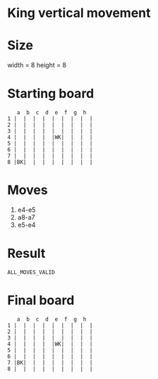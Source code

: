 # King vertical movement

# Size
width = 8
height = 8

# Starting board
```
   a  b  c  d  e  f  g  h
1 |  |  |  |  |  |  |  |  |
2 |  |  |  |  |  |  |  |  |
3 |  |  |  |  |  |  |  |  |
4 |  |  |  |  |WK|  |  |  |
5 |  |  |  |  |  |  |  |  |
6 |  |  |  |  |  |  |  |  |
7 |  |  |  |  |  |  |  |  |
8 |BK|  |  |  |  |  |  |  |
```
# Moves
1. e4-e5
2. a8-a7
3. e5-e4


# Result
`ALL_MOVES_VALID`

# Final board
```
   a  b  c  d  e  f  g  h
1 |  |  |  |  |  |  |  |  |
2 |  |  |  |  |  |  |  |  |
3 |  |  |  |  |  |  |  |  |
4 |  |  |  |  |WK|  |  |  |
5 |  |  |  |  |  |  |  |  |
6 |  |  |  |  |  |  |  |  |
7 |BK|  |  |  |  |  |  |  |
8 |  |  |  |  |  |  |  |  |
```